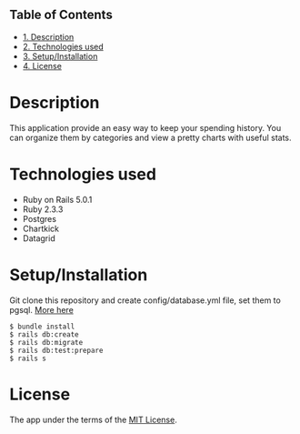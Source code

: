 <h2>Table of Contents</h2>
<div id="text-table-of-contents">
<ul>
<li><a href="#org66639a2">1. Description</a></li>
<li><a href="#orgcaeac2a">2. Technologies used</a></li>
<li><a href="#org5e1e65d">3. Setup/Installation</a></li>
<li><a href="#orgcf0b0cc">4. License</a></li>
</ul>
</div>
</div>

<a id="org66639a2"></a>

# Description

This application provide an easy way to keep your spending history. You can
organize them by categories and view a pretty charts with useful stats.


<a id="orgcaeac2a"></a>

# Technologies used

-   Ruby on Rails 5.0.1
-   Ruby 2.3.3
-   Postgres
-   Chartkick
-   Datagrid


<a id="org5e1e65d"></a>

# Setup/Installation

Git clone this repository and create config/database.yml file, set them to
pgsql. [More
here](<http://guides.rubyonrails.org/configuring.html#configuring-a-database>)

    $ bundle install
    $ rails db:create
    $ rails db:migrate
    $ rails db:test:prepare
    $ rails s


<a id="orgcf0b0cc"></a>

# License

The app under the terms of the [MIT License](https://github.com/vmikhaliuk/bookkeeper/blob/master/LICENSE).
